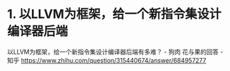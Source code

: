 # 1. 以LLVM为框架，给一个新指令集设计编译器后端








以LLVM为框架，给一个新指令集设计编译器后端有多难？ - 狗肉 花与果的回答 - 知乎
https://www.zhihu.com/question/315440674/answer/684957277








